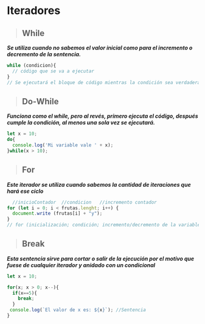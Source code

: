 # Iteradores

>## While
__*Se utiliza cuando no sabemos el valor inicial como para el incremento o decremento de la sentencia.*__
~~~js
while (condicion){
  // código que se va a ejecutar
}
// Se ejecutará el bloque de código mientras la condición sea verdadera
~~~

>## Do-While
__*Funciona como el while, pero al revés, primero ejecuta el código, después cumple la condición, al menos una sola vez se ejecutará.*__

~~~ js
let x = 10;
do{
  console.log('Mi variable vale ' + x);
}while(x > 10);
~~~

>## For
 __*Este iterador se utiliza cuando sabemos la cantidad de iteraciones que hará ese ciclo*__
~~~ js
  //inicioContador  //condicion   //incremento contador
for (let i = 0; i < frutas.lenght; i++) {
  document.write (frutas[i] + "y");
}
// for (inicialización; condición; incremento/decremento de la variable)
~~~

>## Break

__*Esta sentencia sirve para cortar o salir de la ejecución por el motivo que fuese de cualquier iterador y anidado con un condicional*__

~~~ js
let x = 10;

for(x; x > 0; x--){
  if(x==5){
    break;
  }
 console.log(`El valor de x es: ${x}`); //Sentencia
}
~~~
